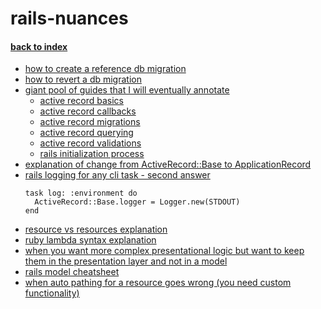 # rails-nuances

#### [back to index](readme.md)

* [how to create a reference db migration](https://stackoverflow.com/questions/13694654/specifying-column-name-in-a-references-migration)
* [how to revert a db migration](https://stackoverflow.com/questions/7694487/ruby-on-rails-how-can-i-revert-a-migration-with-rake-dbmigrate)
* [giant pool of guides that I will eventually annotate](http://guides.rubyonrails.org/)
  * [active record basics](rails-guides-notes/active-record-basics.md)
  * [active record callbacks](rails-guides-notes/active-record-callbacks.md)
  * [active record migrations](rails-guides-notes/active-record-migrations.md)
  * [active record querying](rails-guides-notes/active-record-querying.md)
  * [active record validations](rails-guides-notes/active-record-validations.md)
  * [rails initialization process](rails-guides-notes/rails-initialization-process.md)
* [explanation of change from ActiveRecord::Base to ApplicationRecord](http://blog.bigbinary.com/2015/12/28/application-record-in-rails-5.html)
* [rails logging for any cli task - second answer](https://stackoverflow.com/questions/2246141/puts-vs-logger-in-rails-rake-tasks)
  ```
  task log: :environment do
    ActiveRecord::Base.logger = Logger.new(STDOUT)
  end
  ```
* [resource vs resources explanation](https://stackoverflow.com/questions/9194767/difference-between-resource-and-resources-methods)
* [ruby lambda syntax explanation](https://stackoverflow.com/questions/8476627/what-do-you-call-the-operator-in-ruby)
* [when you want more complex presentational logic but want to keep them in the presentation layer and not in a model](https://github.com/drapergem/draper)
* [rails model cheatsheet](https://gist.github.com/rstacruz/1569572)
* [when auto pathing for a resource goes wrong (you need custom functionality)](https://stackoverflow.com/questions/37556575/module-route-in-rails-with-form-forobject)
